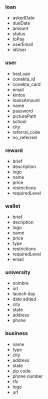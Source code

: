 ### loan
  - askedDate
  - dueDate
  - amount
  - status
  - toPay
  - userEmail
  - idUser

### user
  - hasLoan
  - conekta_id
  - conekta_card
  - email
  - kintos
  - loansAmount
  - name
  - password
  - picturePath
  - school
  - city
  - referral_code
  - no_referred

### reward
  - brief
  - description
  - logo
  - name
  - price
  - restrictions
  - requiredLevel

### wallet
  - brief
  - decription
  - logo
  - name
  - price
  - type
  - restrictions
  - requiredLevel
  - email
 
### university
  - nombre
  - url
  - launch day
  - date added
  - city
  - state
  - address
  - phone

### business
  - name
  - type
  - city
  - address
  - state
  - zip code
  - phone number
  - rfc
  - logo
  - url
